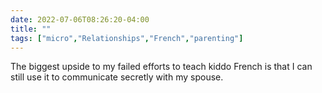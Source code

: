 ---date: 2022-07-06T08:26:20-04:00title: ""tags: ["micro","Relationships","French","parenting"]---The biggest upside to my failed efforts to teach kiddo French is that I can still use it to communicate secretly with my spouse.